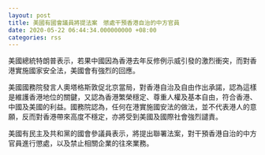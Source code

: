 ```yaml
---
layout: post
title: 美國有國會議員將提法案　懲處干預香港自治的中方官員
date: 2020-05-22 06:44:34.000000000 +08:00
categories: rss
---
```


美國總統特朗普表示，若果中國因為香港去年反修例示威引發的激烈衝突，而對香港實施國家安全法，美國會有強烈的回應。

美國國務院發言人奧塔格斯敦促北京當局，對香港自治及自由作出承諾，認為這樣是維護香港地位的關鍵，又認為香港繁榮穩定、尊重人權及基本自由，符合香港、中國及美國的利益。國務院認為，任何在港實施國安法的做法，並不代表港人的意願，反而對香港帶來高度不穩定，亦將受到美國及國際社會強烈譴責。

美國有民主及共和黨的國會參議員表示，將提出聯署法案，對干預香港自治的中方官員進行懲處，以及禁止相關企業的往來業務。
